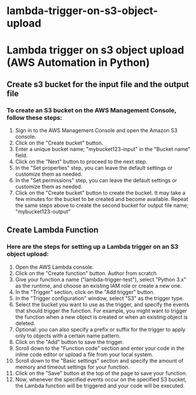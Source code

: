 # lambda-trigger-on-s3-object-upload

# Lambda trigger on s3 object upload (AWS Automation in Python)

## Create s3 bucket for the input file and the output file

### To create an S3 bucket on the AWS Management Console, follow these steps:

1.  Sign in to the AWS Management Console and open the Amazon S3 console.
2.  Click on the "Create bucket" button.
3.  Enter a unique bucket name; "mybucket123-input" in the "Bucket name" field. 
5.  Click on the "Next" button to proceed to the next step.
6.  In the "Set properties" step, you can leave the default settings or customize them as needed.
7.  In the "Set permissions" step, you can leave the default settings or customize them as needed.
8.  Click on the "Create bucket" button to create the bucket.
It may take a few minutes for the bucket to be created and become available. 
Repeat the same steps above to create the second bucket for output file name; "mybucket123-output"

## Create Lambda Function 

### Here are the steps for setting up a Lambda trigger on an S3 object upload:

1. Open the AWS Lambda console.
2. Click on the "Create function" button. Author from scratch
3. Give your function a name ("lambda-trigger-test"), select "Python 3.x" as the runtime, and choose an existing IAM role or create a new one.
4. In the "Trigger" section, click on the "Add trigger" button.
5. In the "Trigger configuration" window, select "S3" as the trigger type.
6. Select the bucket you want to use as the trigger, and specify the events that should trigger the function. For example, you might want to trigger the function when a new object is created or when an existing object is deleted.
7. Optional: you can also specify a prefix or suffix for the trigger to apply only to objects with a certain name pattern.
8. Click on the "Add" button to save the trigger.
9. Scroll down to the "Function code" section and enter your code in the inline code editor or upload a file from your local system.
10. Scroll down to the "Basic settings" section and specify the amount of memory and timeout settings for your function.
11. Click on the "Save" button at the top of the page to save your function.
12. Now, whenever the specified events occur on the specified S3 bucket, the Lambda function will be triggered and your code will be executed.
